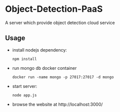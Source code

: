# Object-Detection-PaaS
A server which provide object detection cloud service

## Usage
- install nodejs dependency:

  ```npm install```

- run mongo db docker container
  
  ```docker run -name mongo -p 27017:27017 -d mongo```

- start server:

  ```node app.js```

- browse the website at http://localhost:3000/

